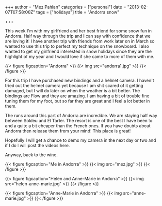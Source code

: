 +++
author = "Mez Pahlan"
categories = ["personal"]
date = "2013-02-07T07:58:00Z"
tags = ["holidays"]
title = "Andorra snow"

+++

This week I'm with my girlfriend and her best friend for some snow fun in Andorra. Half way through the trip and I can
say with confidence that we are loving it! I have another trip with friends from work later on in March so wanted to use
this trip to perfect my technique on the snowboard. I also wanted to get my girlfriend interested in snow holidays since
they are the highlight of my year and I would love if she came to more of them with me.

{{< figure figcaption="Andorra" >}}
    {{< img src="andorra1.jpg" >}}
{{< /figure >}}

<!--more-->

For this trip I have purchased new bindings and a helmet camera. I haven't tried out the helmet camera yet because I am
shit scared of it getting damaged, but I will do later on when the weather is a bit better. The bindings are Flow and
they are amazing. I am having a bit of trouble fine tuning them for my foot, but so far they are great and I feel a lot
better in them.

The runs around this part of Andorra are incredible. We are staying half way between Soldeu and El Tarter. The resort is
one of the best I have been to and a quite a bit cheaper than the French ones. If you have doubts about Andorra then
release them from your mind! This place is great!

Hopefully I will get a chance to demo my camera in the next day or two and if I do I will post the videos here.

Anyway, back to the wine.

{{< figure figcaption="Me in Andorra" >}}
    {{< img src="mez.jpg" >}}
{{< /figure >}}

{{< figure figcaption="Helen and Anne-Marie in Andorra" >}}
    {{< img src="helen-anne-marie.jpg" >}}
{{< /figure >}}

{{< figure figcaption="Anne-Marie in Andorra" >}}
    {{< img src="anne-marie.jpg" >}}
{{< /figure >}}
